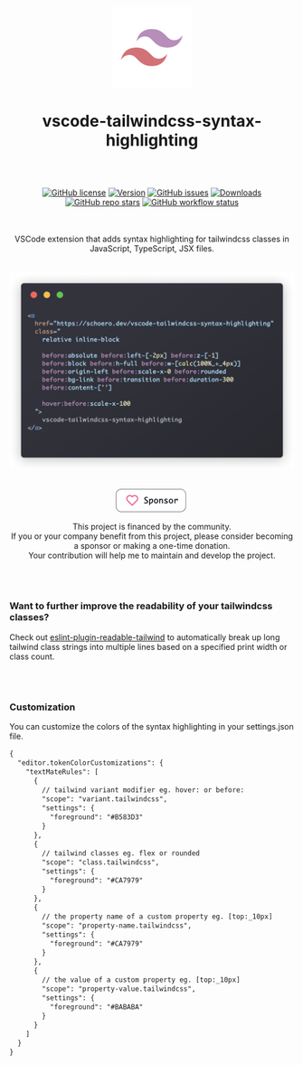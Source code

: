 <div align="center">
  <picture>
    <source srcset="./assets/logo.svg">
    <img alt="vscode-tailwindcss-syntax-highlighting logo" src="./assets/logo.png">
  </picture>
</div>

<h1 align="center">vscode-tailwindcss-syntax-highlighting</h1>

<br/>
<br/>

<div align="center">

  [![GitHub license](https://img.shields.io/github/license/schoero/vscode-tailwindcss-syntax-highlighting?style=flat-square&labelColor=454c5c&color=00AD51)](https://github.com/schoero/vscode-tailwindcss-syntax-highlighting/blob/main/LICENSE)
  [![Version](https://img.shields.io/visual-studio-marketplace/v/schoero.vscode-tailwindcss-syntax-highlighting?style=flat-square&labelColor=454c5c&color=00AD51)](https://marketplace.visualstudio.com/items?itemName=schoero.vscode-tailwindcss-syntax-highlighting)
  [![GitHub issues](https://img.shields.io/github/issues/schoero/vscode-tailwindcss-syntax-highlighting?style=flat-square&labelColor=454c5c&color=00AD51)](https://github.com/schoero/vscode-tailwindcss-syntax-highlighting/issues)
  [![Downloads](https://img.shields.io/visual-studio-marketplace/d/schoero.vscode-tailwindcss-syntax-highlighting?style=flat-square&labelColor=454c5c&color=00AD51)](https://marketplace.visualstudio.com/items?itemName=schoero.vscode-tailwindcss-syntax-highlighting)
  [![GitHub repo stars](https://img.shields.io/github/stars/schoero/vscode-tailwindcss-syntax-highlighting?style=flat-square&labelColor=454c5c&color=00AD51)](https://github.com/schoero/vscode-tailwindcss-syntax-highlighting/stargazers)
  [![GitHub workflow status](https://img.shields.io/github/actions/workflow/status/schoero/vscode-tailwindcss-syntax-highlighting/ci.yml?event=push&style=flat-square&labelColor=454c5c&color=00AD51)](https://github.com/schoero/vscode-tailwindcss-syntax-highlighting/actions?query=workflow%3ACI)

</div>

<br/>
<br/>

<div align="center">
VSCode extension that adds syntax highlighting for tailwindcss classes in JavaScript, TypeScript, JSX files.
</div>

<br/>
<br/>

<div align="center">
  <img alt="vscode-tailwindcss-syntax-highlighting example" width="640px" src="./assets/vscode-tailwindcss-syntax-highlighting-example.png">
</div>

<br/>
<br/>

<div align="center">

  <a href="https://github.com/sponsors/schoero">
    <picture>
      <source media="(prefers-color-scheme: dark)" srcset="./assets/sponsor-dark.svg">
      <source media="(prefers-color-scheme: light)" srcset="./assets/sponsor-light.svg">
      <img alt="vscode-tailwindcss-syntax-highlighting logo" src="./assets/sponsor-light.png">
    </picture>
  </a>
  
  This project is financed by the community.  
  If you or your company benefit from this project, please consider becoming a sponsor or making a one-time donation.  
  Your contribution will help me to maintain and develop the project.

</div>

<br/>
<br/>

### Want to further improve the readability of your tailwindcss classes?

Check out [eslint-plugin-readable-tailwind](https://github.com/schoero/eslint-plugin-readable-tailwind) to automatically break up long tailwind class strings into multiple lines based on a specified print width or class count.

<br/>
<br/>

### Customization

You can customize the colors of the syntax highlighting in your settings.json file.

```jsonc
{
  "editor.tokenColorCustomizations": {
    "textMateRules": [
      {
        // tailwind variant modifier eg. hover: or before:
        "scope": "variant.tailwindcss",
        "settings": {
          "foreground": "#B583D3"
        }
      },
      {
        // tailwind classes eg. flex or rounded
        "scope": "class.tailwindcss",
        "settings": {
          "foreground": "#CA7979"
        }
      },
      {
        // the property name of a custom property eg. [top:_10px]
        "scope": "property-name.tailwindcss",
        "settings": {
          "foreground": "#CA7979"
        }
      },
      {
        // the value of a custom property eg. [top:_10px]
        "scope": "property-value.tailwindcss",
        "settings": {
          "foreground": "#BABABA"
        }
      }
    ]
  }
}
```
